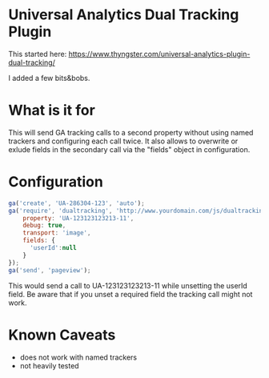 # Universal Analytics Dual Tracking Plugin

This started here:
https://www.thyngster.com/universal-analytics-plugin-dual-tracking/

I added a few bits&bobs.

# What is it for
This will send GA tracking calls to a second property without using named trackers and configuring each call twice.
It also allows to overwrite or exlude fields in the secondary call via the "fields" object in configuration.

# Configuration

```javascript
ga('create', 'UA-286304-123', 'auto');
ga('require', 'dualtracking', 'http://www.yourdomain.com/js/dualtracking.js', {
    property: 'UA-123123123213-11',
    debug: true,
    transport: 'image',
    fields: {
      'userId':null
    }
});
ga('send', 'pageview');
```

This would send a call to UA-123123123213-11 while unsetting the userId field. Be aware that if you unset a required field the tracking call might not work.

# Known Caveats

- does not work with named trackers
- not heavily tested
